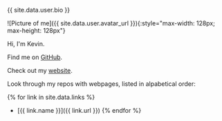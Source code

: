 {{ site.data.user.bio }}

![Picture of me]({{ site.data.user.avatar_url }}){:style="max-width: 128px; max-height: 128px"}

Hi, I'm Kevin.

Find me on [GitHub]({{site.data.user.html_url}}).

Check out my [website]({{site.data.user.blog}}).

Look through my repos with webpages, listed in alpabetical order:

{% for link in site.data.links %}
  * [{{ link.name }}]({{ link.url }})
{% endfor %}
